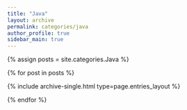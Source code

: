 ```yaml
---
title: "Java"
layout: archive
permalink: categories/java
author_profile: true
sidebar_main: true
---
```


{% assign posts = site.categories.Java %} 

{% for post in posts %} 

{% include archive-single.html type=page.entries_layout %} 

{% endfor %}